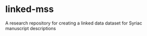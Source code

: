 # linked-mss
A research repository for creating a linked data dataset for Syriac manuscript descriptions
